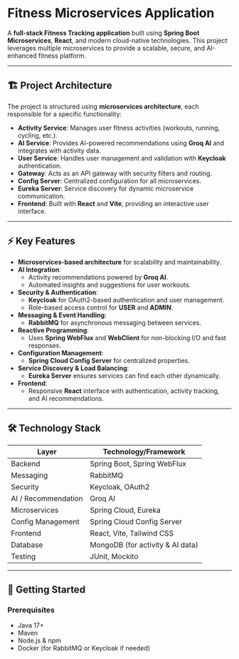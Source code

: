 # Fitness Microservices Application

A **full-stack Fitness Tracking application** built using **Spring Boot Microservices**, **React**, and modern cloud-native technologies. This project leverages multiple microservices to provide a scalable, secure, and AI-enhanced fitness platform.

---

## 🏗 Project Architecture

The project is structured using **microservices architecture**, each responsible for a specific functionality:

- **Activity Service**: Manages user fitness activities (workouts, running, cycling, etc.).
- **AI Service**: Provides AI-powered recommendations using **Groq AI** and integrates with activity data.
- **User Service**: Handles user management and validation with **Keycloak** authentication.
- **Gateway**: Acts as an API gateway with security filters and routing.
- **Config Server**: Centralized configuration for all microservices.
- **Eureka Server**: Service discovery for dynamic microservice communication.
- **Frontend**: Built with **React** and **Vite**, providing an interactive user interface.

---

## ⚡ Key Features

- **Microservices-based architecture** for scalability and maintainability.
- **AI Integration**:
  - Activity recommendations powered by **Groq AI**.
  - Automated insights and suggestions for user workouts.
- **Security & Authentication**:
  - **Keycloak** for OAuth2-based authentication and user management.
  - Role-based access control for **USER** and **ADMIN**.
- **Messaging & Event Handling**:
  - **RabbitMQ** for asynchronous messaging between services.
- **Reactive Programming**:
  - Uses **Spring WebFlux** and **WebClient** for non-blocking I/O and fast responses.
- **Configuration Management**:
  - **Spring Cloud Config Server** for centralized properties.
- **Service Discovery & Load Balancing**:
  - **Eureka Server** ensures services can find each other dynamically.
- **Frontend**:
  - Responsive **React** interface with authentication, activity tracking, and AI recommendations.

---

## 🛠 Technology Stack

| Layer               | Technology/Framework                  |
|--------------------|--------------------------------------|
| Backend            | Spring Boot, Spring WebFlux           |
| Messaging          | RabbitMQ                              |
| Security           | Keycloak, OAuth2                      |
| AI / Recommendation| Groq AI                               |
| Microservices      | Spring Cloud, Eureka                  |
| Config Management  | Spring Cloud Config Server            |
| Frontend           | React, Vite, Tailwind CSS             |
| Database           | MongoDB (for activity & AI data)     |
| Testing            | JUnit, Mockito                        |

---

## 🚀 Getting Started

### Prerequisites
- Java 17+
- Maven
- Node.js & npm
- Docker (for RabbitMQ or Keycloak if needed)



